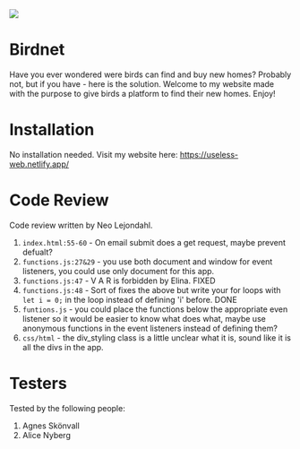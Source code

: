 <img src="https://media.giphy.com/media/mCb6AyWahvL1bPUiXX/giphy-downsized.gif">

# Birdnet

Have you ever wondered were birds can find and buy new homes? Probably not, but if you have - here is the solution. Welcome to my website made with the purpose to give birds a platform to find their new homes. Enjoy! 

# Installation

No installation needed. Visit my website here: https://useless-web.netlify.app/

# Code Review

Code review written by Neo Lejondahl.

1. `index.html:55-60` - On email submit does a get request, maybe prevent defualt?
2. `functions.js:27&29` - you use both document and window for event listeners, you could use only document for this app.
3. `functions.js:47` - V A R is forbidden by Elina. FIXED
4. `functions.js:48` - Sort of fixes the above but write your for loops with `let i = 0;` in the loop instead of defining 'i' before. DONE
5. `funtions.js` - you could place the functions below the appropriate even listener so it would be easier to know what does what, maybe use anonymous functions in the event listeners instead of defining them?
6. `css/html` - the div_styling class is a little unclear what it is, sound like it is all the divs in the app.

# Testers

Tested by the following people:

1. Agnes Skönvall
2. Alice Nyberg

